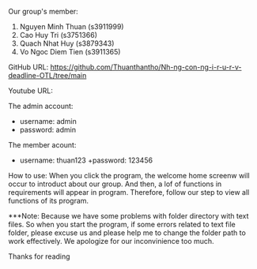 Our group's member:
1. Nguyen Minh Thuan (s3911999)
2. Cao Huy Tri (s3751366)
3. Quach Nhat Huy (s3879343)
4. Vo Ngoc Diem Tien (s3911365)

GitHub URL: https://github.com/Thuanthantho/Nh-ng-con-ng-i-r-u-r-v-deadline-OTL/tree/main

Youtube URL: 

The admin account: 
+ username: admin
+ password: admin

The member acount:
+ username: thuan123
+password: 123456

How to use:
When you click the program, the welcome home screenw will occur to introduct about our group. And then, a lof of functions in requirements will appear in program. Therefore, follow our step to view all functions of its program.

***Note: Because we have some problems with folder directory with text files. So when you start the program, if some errors related to text file folder, please excuse us and please help me to change the folder path to work effectively. We apologize for our inconvinience too much. 

Thanks for reading

